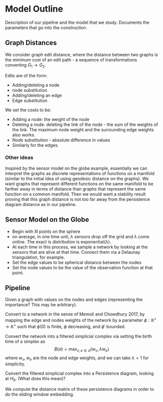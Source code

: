 # Model Outline
Description of our pipeline and the model that we study. Documents the parameters that go into the construction. 

## Graph Distances
We consider graph edit distance, where the distance between two graphs is the minimum cost of an edit path - a sequence of transformations converting $G_1 \rightarrow G_2.$ 

Edits are of the form:

- Adding/deleting a node
- node substitution
- Adding/deleting an edge
- Edge substitution

We set the costs to be:

- Adding a node: the weight of the node
- Deleting a node: deleting the link of the node - the sum of the weights of the link. The maximum node weight  and the surrounding edge weights also works.
- Node substitution - absolute difference in values
- Similarly for the edges.


### Other ideas
Inspired by the sensor model on the globe example, essentially we can interpret the graphs as discrete representations of functions on a manifold (similar to the initial idea of using geodesic distance on the graphs). We want graphs that represent different functions on the same manifold to be farther away in terms of distance than graphs that represent the same function on a common manifold. Then we would want a stability result proving that this graph distance is not too far away from the persistence diagram distance as in our pipeline.

## Sensor Model on the Globe
- Begin with $N$ points on the sphere
- on average, in one time unit, $\lambda$ sensors drop off the grid and $\lambda$ come online. The exact is distribution is $\text{exponential}(\lambda).$
- At each time in this process, we sample a network by looking at the sensors that are alive at that time. Connect them via a Delaunay triangulation, for example. 
- Set the edge values to be spherical distance between the nodes
- Set the node values to be the value of the observation function at that point.


## Pipeline
Given a graph with values on the nodes and edges (representing the importance? This may be arbitrary).

Convert to a network in the sense of Memoli and Chowdhury 2017, by mapping the edge and nodes weights of the network by a parameter $\phi: \mathbb{R}^+ \rightarrow \mathbb{R}^+$ such that $\phi(0)$ is finite, $\phi$ decreasing, and $\phi'$ bounded.

Convert the network into a filtered simplicial complex via setting the birth time of a simplex as $$ B(\sigma) = \max_{v,e \in \sigma}(w_v,\lambda w_e)$$ where $w_v,w_e$ are the node and edge weights, and we can take $\lambda = 1$ for simplicity.

Convert the filtered simplicial complex into a Persistence diagram, looking at $H_0.$ (What does this mean)?

We compute the distance matrix of these persistence diagrams in order to do the sliding window embedding.








